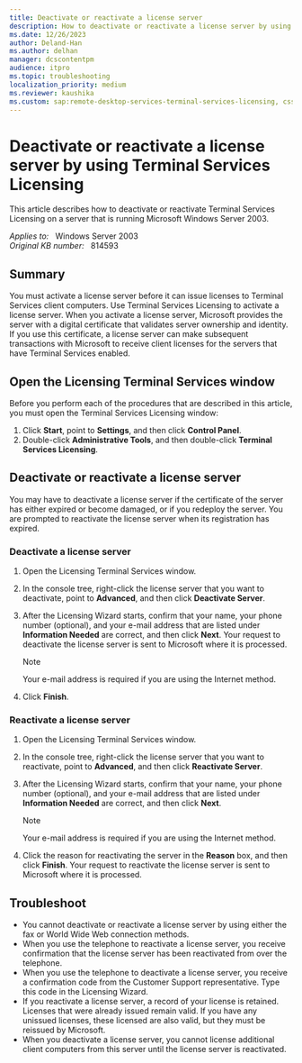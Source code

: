 ```yaml
---
title: Deactivate or reactivate a license server
description: How to deactivate or reactivate a license server by using Terminal Services Licensing
ms.date: 12/26/2023
author: Deland-Han
ms.author: delhan
manager: dcscontentpm
audience: itpro
ms.topic: troubleshooting
localization_priority: medium
ms.reviewer: kaushika
ms.custom: sap:remote-desktop-services-terminal-services-licensing, csstroubleshoot
---
```

# Deactivate or reactivate a license server by using Terminal Services Licensing

This article describes how to deactivate or reactivate Terminal Services Licensing on a server that is running Microsoft Windows Server 2003.

_Applies to:_ &nbsp; Windows Server 2003  
_Original KB number:_ &nbsp; 814593

## Summary

You must activate a license server before it can issue licenses to Terminal Services client computers. Use Terminal Services Licensing to activate a license server. When you activate a license server, Microsoft provides the server with a digital certificate that validates server ownership and identity. If you use this certificate, a license server can make subsequent transactions with Microsoft to receive client licenses for the servers that have Terminal Services enabled.

## Open the Licensing Terminal Services window

Before you perform each of the procedures that are described in this article, you must open the Terminal Services Licensing window:

1. Click **Start**, point to **Settings**, and then click **Control Panel**.
2. Double-click **Administrative Tools**, and then double-click **Terminal Services Licensing**.

## Deactivate or reactivate a license server

You may have to deactivate a license server if the certificate of the server has either expired or become damaged, or if you redeploy the server. You are prompted to reactivate the license server when its registration has expired.

### Deactivate a license server

1. Open the Licensing Terminal Services window.
2. In the console tree, right-click the license server that you want to deactivate, point to **Advanced**, and then click **Deactivate Server**.
3. After the Licensing Wizard starts, confirm that your name, your phone number (optional), and your e-mail address that are listed under **Information Needed** are correct, and then click **Next**. Your request to deactivate the license server is sent to Microsoft where it is processed.

    > [!NOTE]
    > Your e-mail address is required if you are using the Internet method.
4. Click **Finish**.

### Reactivate a license server

1. Open the Licensing Terminal Services window.
2. In the console tree, right-click the license server that you want to reactivate, point to **Advanced**, and then click **Reactivate Server**.
3. After the Licensing Wizard starts, confirm that your name, your phone number (optional), and your e-mail address that are listed under **Information Needed** are correct, and then click **Next**.

    > [!NOTE]
    > Your e-mail address is required if you are using the Internet method.
4. Click the reason for reactivating the server in the **Reason** box, and then click **Finish**. Your request to reactivate the license server is sent to Microsoft where it is processed.

## Troubleshoot

- You cannot deactivate or reactivate a license server by using either the fax or World Wide Web connection methods.
- When you use the telephone to reactivate a license server, you receive confirmation that the license server has been reactivated from over the telephone.
- When you use the telephone to deactivate a license server, you receive a confirmation code from the Customer Support representative. Type this code in the Licensing Wizard.
- If you reactivate a license server, a record of your license is retained. Licenses that were already issued remain valid. If you have any unissued licenses, these licensed are also valid, but they must be reissued by Microsoft.
- When you deactivate a license server, you cannot license additional client computers from this server until the license server is reactivated.
